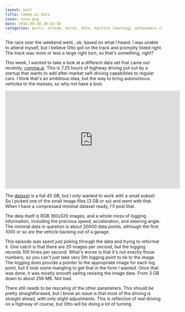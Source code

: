 ```yaml
---
layout: post
title: Comma.ai data
cover: none.png
date: 2016-09-20 20:33:50 
categories: posts, stream, keras, data, machine learning, autonomous car
---
```


The race over the weekend went...ok, based on what I heard.  I was unable to attend myself, but I believe Otto got on the track and promptly listed right.  The track was more or less a large right turn, so that's something, right?

This week, I wanted to take a look at a different data set that came out recently, [comma.ai](https://github.com/commaai/research).  This is 7.25 hours of highway driving put out by a startup that wants to add after-market self-driving capabilities to regular cars.  I think that's an ambitious idea, but the way to bring autonomous vehicles to the masses, so why not have a look.

<iframe width="560" height="315" src="https://www.youtube.com/embed/GAYzflie_Vw" frameborder="0"> </iframe>

The [dataset](https://archive.org/download/comma-dataset/) is a full 45 GB, but I only wanted to work with a small subset.  So I picked one of the small image files (3 GB or so) and went with that.  When I have a compressed minimal dataset ready, I'll post that.

The data itself is RGB 160x320 images, and a whole mess of logging information, including the precious speed, acceleration, and steering angle.  The minimal data in question is about 20000 data points, although the first 1000 or so are the vehicle backing out of a garage.

This episode was spent just poking through the data and trying to reformat it.  One catch is that there are 20 images per second, but the logging records 100 times per second.  What's worse is that it's not exactly those numbers, so you can't just take very 5th logging point to tie to the image.  The logging does provide a pointer to the appropriate image for each log point, but it took some mangling to get that in the form I wanted.  Once that was done, it was mostly smooth sailing resizing the image data.  From 3 GB down to about 256 MB.  Not bad.

There still needs to be rescaling of the other parameters.  This should be pretty straightforward, but I know an issue is that most of the driving is straight ahead, with only slight adjustments.  This is reflective of real driving on a highway of course, but Otto will be doing a lot of turning.  

